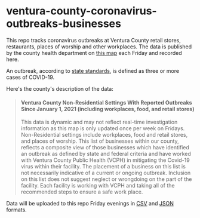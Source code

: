 # ventura-county-coronavirus-outbreaks-businesses

This repo tracks coronavirus outbreaks at Ventura County retail stores, restaurants, places of worship and other workplaces. The data is published by the county health department on [this map](https://www.venturacountyrecovers.org/business-outbreaks/) each Friday and recorded here. 

An outbreak, according to [state standards](https://www.cdph.ca.gov/Programs/CID/DCDC/Pages/COVID-19/Workplace-Outbreak-Employer-Guidance.aspx), is defined as three or more cases of COVID-19.

Here's the county's description of the data:
>#### Ventura County Non-Residential Settings With Reported Outbreaks Since January 1, 2021 (including workplaces, food, and retail stores)
>
>This data is dynamic and may not reflect real-time investigation information as this map is only updated once per week on Fridays. Non-Residential settings include workplaces, food and retail stores, and places of worship. This list of businesses within our county, reflects a composite view of those businesses which have identified an outbreak as defined by state and federal criteria and have worked with Ventura County Public Health (VCPH) in mitigating the Covid-19 virus within their facility. The placement of a business on this list is not necessarily indicative of a current or ongoing outbreak. Inclusion on this list does not suggest neglect or wrongdoing on the part of the facility. Each facility is working with VCPH and taking all of the recommended steps to ensure a safe work place.

Data will be uploaded to this repo Friday evenings in [CSV](https://github.com/seangreene/ventura-county-coronavirus-outbreaks-businesses/tree/main/_data/csv) and [JSON](https://github.com/seangreene/ventura-county-coronavirus-outbreaks-businesses/tree/main/_data/json) formats.
